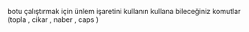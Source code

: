 botu çalıştırmak için ünlem işaretini kullanın kullana bileceğiniz komutlar (topla , cikar , naber , caps )
